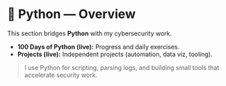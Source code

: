 # 🐍 Python — Overview

This section bridges **Python** with my cybersecurity work.

- **100 Days of Python (live):** Progress and daily exercises.
- **Projects (live):** Independent projects (automation, data viz, tooling).

> I use Python for scripting, parsing logs, and building small tools that accelerate security work.
